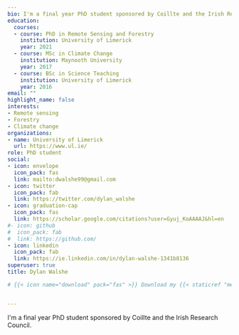 ```yaml
---
bio: I'm a final year PhD student sponsored by Coillte and the Irish Research Council.
education:
  courses:
  - course: PhD in Remote Sensing and Forestry
    institution: University of Limerick
    year: 2021
  - course: MSc in Climate Change
    institution: Maynooth University
    year: 2017
  - course: BSc in Science Teaching
    institution: University of Limerick
    year: 2016
email: ""
highlight_name: false
interests:
- Remote sensing
- Forestry
- Climate change
organizations:
- name: University of Limerick 
  url: https://www.ul.ie/
role: PhD student
social:
- icon: envelope
  icon_pack: fas
  link: mailto:dwalshe99@gmail.com
- icon: twitter
  icon_pack: fab
  link: https://twitter.com/dylan_walshe
- icon: graduation-cap
  icon_pack: fas
  link: https://scholar.google.com/citations?user=Gyuj_KoAAAAJ&hl=en
#- icon: github
#  icon_pack: fab
#  link: https://github.com/
- icon: linkedin
  icon_pack: fab
  link: https://ie.linkedin.com/in/dylan-walshe-1341b8136
superuser: true
title: Dylan Walshe

# {{< icon name="download" pack="fas" >}} Download my {{< staticref "media/demo_resume.pdf" "newtab" >}}resumé{{< /staticref >}}.


---
```


I'm a final year PhD student sponsored by Coillte and the Irish Research Council.

